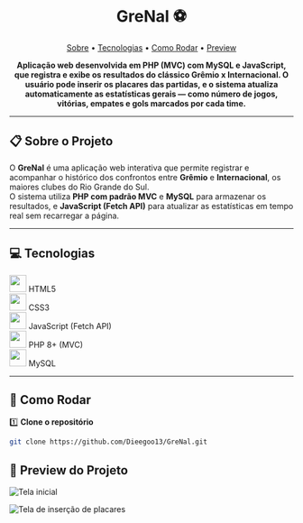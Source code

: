 <h1 align="center" style="font-weight: bold;">GreNal ⚽</h1>

<p align="center">
 <a href="#sobre">Sobre</a> • 
 <a href="#tecnologias">Tecnologias</a> • 
 <a href="#como-rodar">Como Rodar</a> • 
 <a href="#preview">Preview</a>
</p>

<p align="center">
    <b>Aplicação web desenvolvida em PHP (MVC) com MySQL e JavaScript, que registra e exibe os resultados do clássico Grêmio x Internacional. O usuário pode inserir os placares das partidas, e o sistema atualiza automaticamente as estatísticas gerais — como número de jogos, vitórias, empates e gols marcados por cada time.</b>
</p>

---

<h2 id="sobre">📋 Sobre o Projeto</h2>

O **GreNal** é uma aplicação web interativa que permite registrar e acompanhar o histórico dos confrontos entre **Grêmio** e **Internacional**, os maiores clubes do Rio Grande do Sul.  
O sistema utiliza **PHP com padrão MVC** e **MySQL** para armazenar os resultados, e **JavaScript (Fetch API)** para atualizar as estatísticas em tempo real sem recarregar a página.  

---

<h2 id="tecnologias">💻 Tecnologias</h2>

<div>
  <img src="https://cdn.jsdelivr.net/gh/devicons/devicon@latest/icons/html5/html5-original.svg" width="30px" />
  <span>HTML5</span>
</div>
<div>
  <img src="https://cdn.jsdelivr.net/gh/devicons/devicon@latest/icons/css3/css3-original.svg" width="30px" />
  <span>CSS3</span>
</div>
<div>
  <img src="https://cdn.jsdelivr.net/gh/devicons/devicon@latest/icons/javascript/javascript-original.svg" width="30px" />
  <span>JavaScript (Fetch API)</span>
</div>
<div>
  <img src="https://cdn.jsdelivr.net/gh/devicons/devicon@latest/icons/php/php-original.svg" width="30px" />
  <span>PHP 8+ (MVC)</span>
</div>
<div>
  <img src="https://cdn.jsdelivr.net/gh/devicons/devicon@latest/icons/mysql/mysql-original.svg" width="30px" />
  <span>MySQL</span>
</div>

---

<h2 id="como-rodar">🚀 Como Rodar</h2>

1️⃣ **Clone o repositório**  
```bash
git clone https://github.com/Dieegoo13/GreNal.git
````
<h2 id="preview">📸 Preview do Projeto</h2>

![Tela inicial](/img/HomeGrenal.png)  

![Tela de inserção de placares](/img/placarGrenal.png)  

